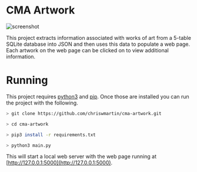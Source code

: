 # CMA Artwork

![screenshot](screenshot.png)

This project extracts information associated with works of art from a 5-table SQLite database into JSON and then uses this data to populate a web page. Each artwork on the web page can be clicked on to view additional information. 

# Running

This project requires [python3](https://www.python.org/downloads/) and [pip](https://pip.pypa.io/en/stable/installing/). Once those are installed you can run the project with the following.

```bash
> git clone https://github.com/chriswmartin/cma-artwork.git

> cd cma-artwork

> pip3 install -r requirements.txt

> python3 main.py
```

This will start a local web server with the web page running at [http://127.0.0.1:5000](http://127.0.0.1:5000).
